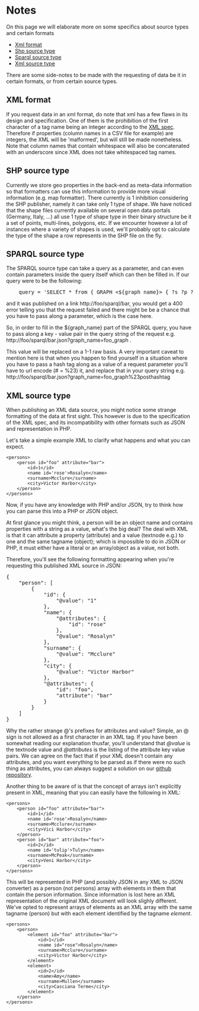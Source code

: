 # Notes

On this page we will elaborate more on some specifics about source types and certain formats

* [Xml format](#xmlformat)
* [Shp source type](#shp)
* [Sparql source type](#sparql)
* [Xml source type](#xml)

There are some side-notes to be made with the requesting of data be it in certain formats, or from certain source types.

<a id='xmlformat'></a>
## XML format

If you request data in an xml format, do note that xml has a few flaws in its design and specification. One of them is the prohibition of the first character of a tag name being an integer according to the [XML spec](http://www.w3.org/TR/REC-xml/#NT-Name). Therefore if properties (column names in a CSV file for example) are integers, the XML will be 'malformed', but will still be made nonetheless. Note that column names that contain whitespace will also be concatenated with an underscore since XML does not take whitespaced tag names.

<a id='shp'></a>
## SHP source type

Currently we store geo properties in the back-end as meta-data information so that formatters can use this information to provide more visual information (e.g. map formatter). There currently is 1 inhibition considering the SHP publisher, namely it can take only 1 type of shape. We have noticed that the shape files currently available on several open data portals (Germany, Italy, ...) all use 1 type of shape type in their binary structure be it a set of points, multi-lines, polygons, etc. If we encounter however a lot of instances where a variety of shapes is used, we'll probably opt to calculate the type of the shape a row represents in the SHP file on the fly.

<a id='sparql'></a>
## SPARQL source type

The SPARQL source type can take a query as a parameter, and can even contain parameters inside the query itself which can then be filled in. If our query were to be the following:

<pre class='prettyprint'>
    query = 'SELECT * from { GRAPH <${graph_name}> { ?s ?p ?o }}'
</pre>

and it was published on a link http://foo/sparql/bar, you would get a 400 error telling you that the request failed and there might be be a chance that you have to pass along a parameter, which is the case here.

So, in order to fill in the ${graph_name} part of the SPARQL query, you have to pass along a key - value pair in the query string of the request e.g. http://foo/sparql/bar.json?graph\_name=foo\_graph .

This value will be replaced on a 1-1 raw basis. A very important caveat to mention here is that when you happen to find yourself in a situation where you have to pass a hash tag along as a value of a request parameter you'll have to url encode (# = %23) it, and replace that in your query string e.g. http://foo/sparql/bar.json?graph\_name=foo\_graph%23posthashtag

<a id='xml'></a>
## XML source type

When publishing an XML data source, you might notice some strange formatting of the data at first sight. This however is due to the specification of the XML spec, and its incompatibility with other formats such as JSON and representation in PHP.

Let's take a simple example XML to clarify what happens and what you can expect.


    <persons>
        <person id="foo" attribute="bar">
            <id>1</id>
            <name id='rose'>Rosalyn</name>
            <surname>Mcclure</surname>
            <city>Victor Harbor</city>
        </person>
    </persons>


Now, if you have any knowledge with PHP and/or JSON, try to think how you can parse this into a PHP or JSON object.

At first glance you might think, a person will be an object name and contains properties with a string as a value, what's the big deal? The deal with XML is that it can attribute a property (attribute) and a value (textnode e.g.) to one and the same tagname (object); which is impossible to do in JSON or PHP, it must either have a literal or an array/object as a value, not both.

Therefore, you'll see the following formatting appearing when you're requesting this published XML source in JSON:

<pre class='prettyprint'>
{
    "person": [
        {
            "id": {
                "@value": "1"
            },
            "name": {
                "@attributes": {
                    "id": "rose"
                },
                "@value": "Rosalyn"
            },
            "surname": {
                "@value": "Mcclure"
            },
            "city": {
                "@value": "Victor Harbor"
            },
            "@attributes": {
                "id": "foo",
                "attribute": "bar"
            }
        }
    ]
}
</pre>

Why the rather strange @'s prefixes for attributes and value? Simple, an @ sign is not allowed as a first character in an XML tag. If you have been somewhat reading our explanation thusfar, you'll understand that <em>@value</em> is the textnode value and <em>@attributes</em> is the listing of the attribute key value pairs.
We can agree on the fact that if your XML doesn't contain any attributes, and you want everything to be parsed as if there were no such thing as attributes, you can always suggest a solution on our [github repository](https://github.com/tdt/core).

Another thing to be aware of is that the concept of arrays isn't explicitly present in XML, meaning that you can easily have the following in XML:

    <persons>
        <person id="foo" attribute="bar">
            <id>1</id>
            <name id='rose'>Rosalyn</name>
            <surname>Mcclure</surname>
            <city>Vici Harbor</city>
        </person>
        <person id="bar" attribute="foo">
            <id>2</id>
            <name id='tulip'>Tulyn</name>
            <surname>McPeak</surname>
            <city>Veni Harbor</city>
        </person>
    </persons>

This will be represented in PHP (and possibly JSON in any XML to JSON converter) as a person (not persons) array with elements in them that contain the person information. Since information is lost here an XML representation of the original XML document will look slighly different. We've opted to represent arrays of elements as an XML array with the same tagname (person) but with each element identified by the tagname <em>element</em>.


    <persons>
        <person>
            <element id="foo" attribute="bar">
                <id>1</id>
                <name id="rose">Rosalyn</name>
                <surname>Mcclure</surname>
                <city>Victor Harbor</city>
            </element>
            <element>
                <id>2</id>
                <name>Amy</name>
                <surname>Mullen</surname>
                <city>Casciana Terme</city>
            </element>
        </person>
    </persons>
